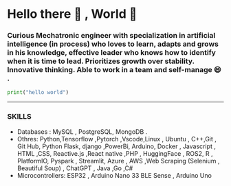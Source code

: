 # **Hello there 👋 , World 🌱** 
### Curious Mechatronic engineer  with specialization in artificial intelligence (in process) who loves to learn, adapts and grows in his knowledge, effective leader who knows how to identify when it is time to lead. Prioritizes growth over stability. Innovative thinking. Able to work in a team and self-manage :smile: .

```python
print("hello world")
```
---
### **SKILLS**
* Databases : MySQL , PostgreSQL, MongoDB .
* Othres: Python,Tensorflow ,Pytorch ,Vscode,Linux , Ubuntu , C++,Git , Git Hub,  Python Flask, django ,PowerBi, Arduino, Docker ,  Javascript , HTML ,CSS, Reactive.js ,React native ,PHP , HuggingFace , ROS2, R , PlatformIO, Pyspark , Streamlit, Azure , AWS ,Web Scraping (Selenium , Beautiful Soup) , ChatGPT , Java ,Go ,C# 
* Microcontrollers: ESP32 , Arduino Nano 33 BLE Sense , Arduino Uno
<!--
**diegoperea20/diegoperea20** is a ✨ _special_ ✨ repository because its `README.md` (this file) appears on your GitHub profile.

Here are some ideas to get you started:

- 🔭 I’m currently working on ...
- 🌱 I’m currently learning ...
- 👯 I’m looking to collaborate on ...
- 🤔 I’m looking for help with ...
- 💬 Ask me about ...
- 📫 How to reach me: ...
- 😄 Pronouns: ...
- ⚡ Fun fact: ...
-->
